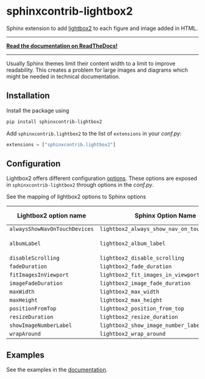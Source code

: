 # sphinxcontrib-lightbox2

Sphinx extension to add [lightbox2](https://lokeshdhakar.com/projects/lightbox2/) to each figure and image added in HTML.

---

**[Read the documentation on ReadTheDocs!](https://sphinxcontrib-lightbox2.readthedocs.io/)**

---

Usually Sphinx themes limit their content width to a limit to improve readability. This creates a problem for large
images and diagrams which might be needed in technical documentation.

## Installation

Install the package using

```sh
pip install sphinxcontrib-lightbox2
```

Add `sphinxcontrib.lightbox2` to the list of `extensions` in your *conf.py*:

``` python
extensions = ["sphinxcontrib.lightbox2"]
```

## Configuration

Lightbox2 offers different configuration [options](https://lokeshdhakar.com/projects/lightbox2/#options).
These options are exposed in `sphinxcontrib-lightbox2` through options in the *conf.py*.

See the mapping of lightbox2 options to Sphinx options

| Lightbox2 option name | Sphinx Option Name | Default Value |
| ----------------------|--------------------|---------------|
| `alwaysShowNavOnTouchDevices` | `lightbox2_always_show_nav_on_touch_devices` | `False` |
| `albumLabel` | `lightbox2_album_label` | `"Image %1 of %2"` |
| `disableScrolling` | `lightbox2_disable_scrolling`| `False` |
| `fadeDuration` | `lightbox2_fade_duration`| `600` |
| `fitImagesInViewport` | `lightbox2_fit_images_in_viewport`| `True` |
| `imageFadeDuration` | `lightbox2_image_fade_duration`| `600` |
| `maxWidth` | `lightbox2_max_width`| `None` |
| `maxHeight` | `lightbox2_max_height`| `None` |
| `positionFromTop` | `lightbox2_position_from_top`| `50` |
| `resizeDuration` | `lightbox2_resize_duration`| `700` |
| `showImageNumberLabel` | `lightbox2_show_image_number_label`| `True` |
| `wrapAround` | `lightbox2_wrap_around`| `True` |

<!-- README is only included in documentation until here -->

## Examples

See the examples in the [documentation](https://sphinxcontrib-lightbox2.readthedocs.io/#examples).
